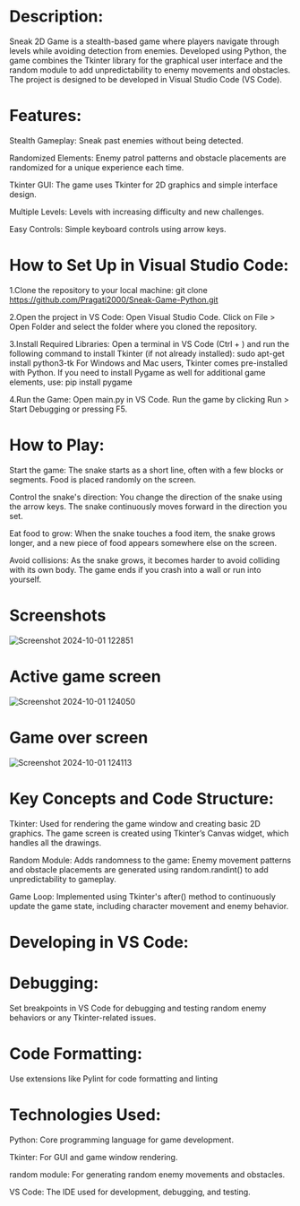 # Description:
Sneak 2D Game is a stealth-based game where players navigate through levels while avoiding detection from enemies. Developed using Python, the game combines the Tkinter library for the graphical user interface and the random module to add unpredictability to enemy movements and obstacles. The project is designed to be developed in Visual Studio Code (VS Code).

# Features:
Stealth Gameplay: Sneak past enemies without being detected.

Randomized Elements: Enemy patrol patterns and obstacle placements are randomized for a unique experience each time.

Tkinter GUI: The game uses Tkinter for 2D graphics and simple interface design.

Multiple Levels: Levels with increasing difficulty and new challenges.

Easy Controls: Simple keyboard controls using arrow keys.

# How to Set Up in Visual Studio Code:
  1.Clone the repository to your local machine:
 git clone https://github.com/Pragati2000/Sneak-Game-Python.git
 
  2.Open the project in VS Code:
 Open Visual Studio Code.
 Click on File > Open Folder and select the folder where you cloned the repository.
 
  3.Install Required Libraries:
  Open a terminal in VS Code (Ctrl + ) and run the following command to install Tkinter (if not already installed):
    sudo apt-get install python3-tk
  For Windows and Mac users, Tkinter comes pre-installed with Python.
  If you need to install Pygame as well for additional game elements, use:
    pip install pygame
    
  4.Run the Game:
  Open main.py in VS Code.
  Run the game by clicking Run > Start Debugging or pressing F5.

# How to Play:
Start the game: The snake starts as a short line, often with a few blocks or segments. Food is placed randomly on the screen.

Control the snake's direction: You change the direction of the snake using the arrow keys. The snake continuously moves forward in the direction you set.

Eat food to grow: When the snake touches a food item, the snake grows longer, and a new piece of food appears somewhere else on the screen.

Avoid collisions: As the snake grows, it becomes harder to avoid colliding with its own body. The game ends if you crash into a wall or run into yourself.

# Screenshots
![Screenshot 2024-10-01 122851](https://github.com/user-attachments/assets/01a41d58-6e44-4cf8-a282-5c321ab63483)

# Active game screen
![Screenshot 2024-10-01 124050](https://github.com/user-attachments/assets/a1daa355-7fca-4b0c-a497-cc1d58645c0f)

# Game over screen
![Screenshot 2024-10-01 124113](https://github.com/user-attachments/assets/d5791261-26ef-415d-bfb8-777aad7a38f6)

# Key Concepts and Code Structure:
  Tkinter: 
 Used for rendering the game window and creating basic 2D graphics.
    The game screen is created using Tkinter’s Canvas widget, which handles all the drawings.
    
   Random Module: 
 Adds randomness to the game:
    Enemy movement patterns and obstacle placements are generated using random.randint() to add unpredictability to gameplay.
  
  Game Loop: 
 Implemented using Tkinter's after() method to continuously update the game state, including character movement and enemy behavior.

# Developing in VS Code:
   # Debugging: 
  Set breakpoints in VS Code for debugging and testing random enemy behaviors or any Tkinter-related issues.
  
   # Code Formatting: 
  Use extensions like Pylint for code formatting and linting

# Technologies Used:
Python: Core programming language for game development.

Tkinter: For GUI and game window rendering.

random module: For generating random enemy movements and obstacles.

VS Code: The IDE used for development, debugging, and testing.



